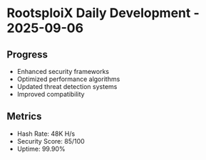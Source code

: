 ﻿# RootsploiX Daily Development - 2025-09-06

## Progress
- Enhanced security frameworks
- Optimized performance algorithms
- Updated threat detection systems
- Improved compatibility

## Metrics
- Hash Rate: 48K H/s
- Security Score: 85/100
- Uptime: 99.90%
